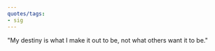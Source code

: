 ```yaml
---
quotes/tags:
- sig
---
```




"My destiny is what I make it out to be, not what others want it to be."